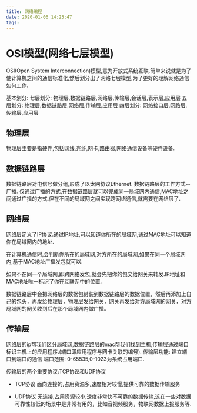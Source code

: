 ```yaml
---
title: 网络编程
date: 2020-01-06 14:25:47
tags:
---
```

# OSI模型(网络七层模型)
OSI(Open System Interconnection)模型,意为开放式系统互联.简单来说就是为了使计算机之间的通信标准化,然后划分出了网络七层模型,为了更好的理解网络通信如何工作.

基本划分:
七层划分: 物理层,数据链路层,网络层,传输层,会话层,表示层,应用层
五层划分: 物理层,数据链路层,网络层,传输层,应用层
四层划分: 网络接口层,网路层,传输层,应用层

## 物理层
物理层主要是指硬件,包括网线,光纤,网卡,路由器,网络通信设备等硬件设备.

## 数据链路层
数据链路层对电信号做分组,形成了以太网协议Ethernet.
数据链路层的工作方式--广播.
仅通过广播的方式,在数据链路层就可以完成同一局域网内通信,MAC地址之间通过广播的方式.但在不同的局域网之间实现跨网络通信,就需要在网络层了.

## 网络层
网络层定义了IP协议.通过IP地址,可以知道你所在的局域网,通过MAC地址可以知道你在局域网内的地址.

在计算机通信时,会判断你所在的局域网,对方所在的局域网,如果在同一个局域网内,基于MAC地址广播发包就可以.

如果不在同一个局域网,即跨网络发包,就会先把你的包交给网关来转发.IP地址和MAC地址唯一标识了你在互联网中的位置.

数据链路层中会把网络层的数据包封装到数据链路层的数据位置，然后再添加上自己的包头，再发给物理层，物理层发给网关，网关再发给对方局域网的网关，对方局域网的网关收到后在那个局域网内做广播。

## 传输层
网络层的ip帮我们区分局域网,数据链路层的mac帮我们找到主机,传输层通过端口标识主机上的应用程序.(端口即应用程序与网卡关联的编号).
传输层功能: 建立端口到端口的通信
端口范围: 0-65535,0-1023为系统占用端口.

传输层的两个重要协议:TCP协议和UDP协议
* TCP协议
面向连接的,占用资源多,速度相对较慢,提供可靠的数据传输服务

* UDP协议
无连接,占用资源较小,速度非常快不可靠的数据传输,这在一些对数据可靠性较低的场景中是非常有用的，比如音视频服务，物联网数据上报服务等.